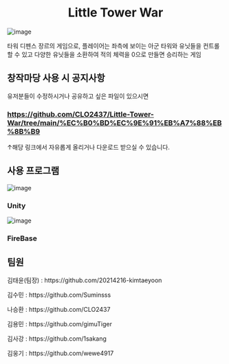 <h1 align="center">Little Tower War</h1>

![image](https://user-images.githubusercontent.com/101855570/201517960-11de0d69-3c35-4608-a891-6bff67e54a88.png)
<p>
  타워 디펜스 장르의 게임으로, 플레이어는 좌측에 보이는 아군 타워와 유닛들을 컨트롤할 수 있고 다양한 유닛들을 소환하여 적의 체력을 0으로 만들면 승리하는 게임
</p>

## 창작마당 사용 시 공지사항
유저분들이 수정하시거나 공유하고 싶은 파일이 있으시면 <h3>https://github.com/CLO2437/Little-Tower-War/tree/main/%EC%B0%BD%EC%9E%91%EB%A7%88%EB%8B%B9</h3>  ↑해당 링크에서 자유롭게 올리거나 다운로드 받으실 수 있습니다.

## 사용 프로그램
![image](https://user-images.githubusercontent.com/101855570/201517984-2d923b6f-315e-46eb-af18-22021f3f781a.png)<h3>Unity</h3>
![image](https://user-images.githubusercontent.com/101855570/201518421-f1a857e5-5fee-45c1-aaa0-c302613b1de4.png)<h3>FireBase</h3>


## 팀원
<p>김태윤(팀장) : https://github.com/20214216-kimtaeyoon</p>
<p>김수민 : https://github.com/Suminsss</p>
<p>나승환 : https://github.com/CLO2437</p>
<p>김용민 : https://github.com/gimuTiger</p>
<p>김사강 : https://github.com/1sakang</p>
<p>김웅기 : https://github.com/wewe4917</p>
